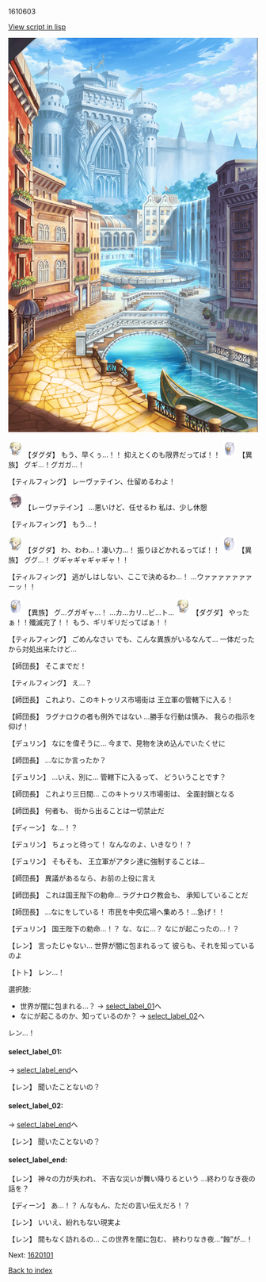 1610603

[View script in lisp](../scripts/1610603.txt)

![006_town.png](../images/backgrounds/006_town.png)

<img src="../images/units/200641.png" alt="200641.png" height="34"/>
【ダグダ】
もう、早くぅ…！！
抑えとくのも限界だってば！！

<img src="../images/units/810004.png" alt="810004.png" height="34"/>
【異族】
グギ…！グガガ…！

【ティルフィング】
レーヴァテイン、仕留めるわよ！

<img src="../images/units/100221.png" alt="100221.png" height="34"/>
【レーヴァテイン】
…悪いけど、任せるわ
私は、少し休憩

【ティルフィング】
もう…！

<img src="../images/units/200641.png" alt="200641.png" height="34"/>
【ダグダ】
わ、わわ…！凄い力…！
振りほどかれるってば！！

<img src="../images/units/810004.png" alt="810004.png" height="34"/>
【異族】
ググ…！
グギャギャギャギャ！！

【ティルフィング】
逃がしはしない、ここで決めるわ…！
…ウァァァァァァァーッ！！

<img src="../images/units/810004.png" alt="810004.png" height="34"/>
【異族】
グ…グガギャ…！
…カ…カリ…ビ…ト…

<img src="../images/units/200641.png" alt="200641.png" height="34"/>
【ダグダ】
やったぁ！！殲滅完了！！
もう、ギリギリだってばぁ！！

【ティルフィング】
ごめんなさい
でも、こんな異族がいるなんて…
一体だったから対処出来たけど…

【師団長】
そこまでだ！

【ティルフィング】
え…？

【師団長】
これより、このキトゥリス市場街は
王立軍の管轄下に入る！

【師団長】
ラグナロクの者も例外ではない
…勝手な行動は慎み、
我らの指示を仰げ！

【デュリン】
なにを偉そうに…
今まで、見物を決め込んでいたくせに

【師団長】
…なにか言ったか？

【デュリン】
…いえ、別に…
管轄下に入るって、
どういうことです？

【師団長】
これより三日間…
このキトゥリス市場街は、
全面封鎖となる

【師団長】
何者も、
街から出ることは一切禁止だ

【ディーン】
な…！？

【デュリン】
ちょっと待って！
なんなのよ、いきなり！？

【デュリン】
そもそも、
王立軍がアタシ達に強制することは…

【師団長】
異議があるなら、お前の上役に言え

【師団長】
これは国王陛下の勅命…
ラグナロク教会も、
承知していることだ

【師団長】
…なにをしている！
市民を中央広場へ集めろ！…急げ！！

【デュリン】
国王陛下の勅命…！？
な、なに…？
なにが起こったの…！？

【レン】
言ったじゃない…
世界が闇に包まれるって
彼らも、それを知っているのよ

【トト】
レン…！

選択肢:
- 世界が闇に包まれる…？ → [select_label_01](#select_label_01)へ
- なにが起こるのか、知っているのか？ → [select_label_02](#select_label_02)へ

レン…！

#### select_label_01:
 → [select_label_end](#select_label_end)へ

【レン】
聞いたことないの？

#### select_label_02:
 → [select_label_end](#select_label_end)へ

【レン】
聞いたことないの？

#### select_label_end:

【レン】
神々の力が失われ、
不吉な災いが舞い降りるという
…終わりなき夜の話を？

【ディーン】
あ…！？
んなもん、ただの言い伝えだろ！？

【レン】
いいえ、紛れもない現実よ

【レン】
間もなく訪れるの…
この世界を闇に包む、
終わりなき夜…“蝕”が…！

Next: [1620101](1620101.md)

[Back to index](index.md)
